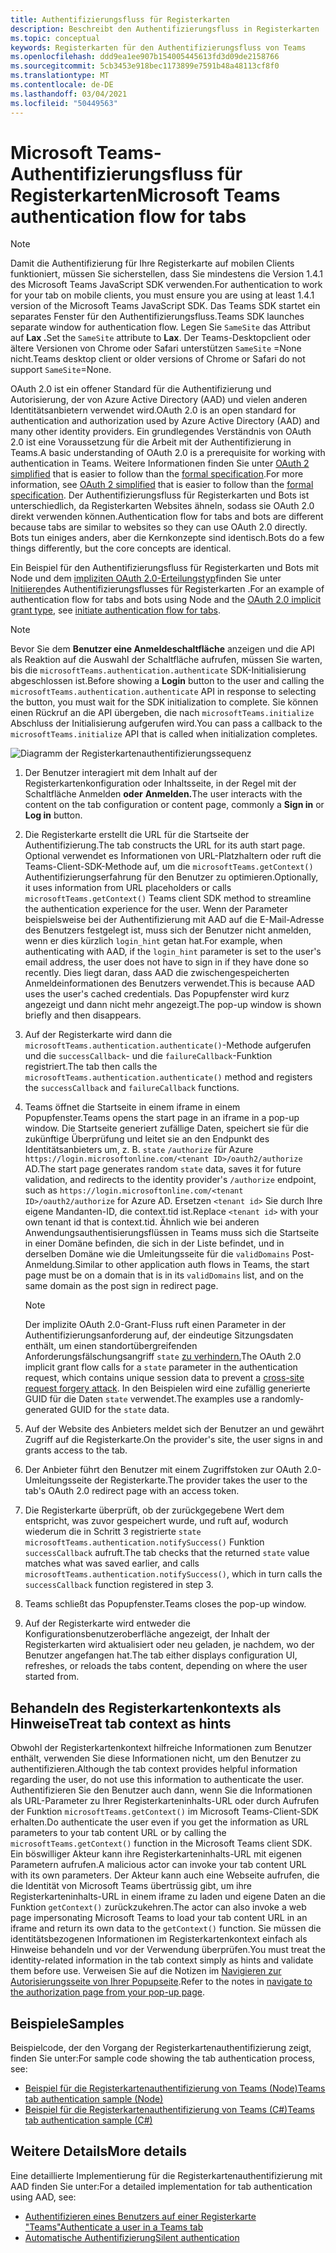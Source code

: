 ```yaml
---
title: Authentifizierungsfluss für Registerkarten
description: Beschreibt den Authentifizierungsfluss in Registerkarten
ms.topic: conceptual
keywords: Registerkarten für den Authentifizierungsfluss von Teams
ms.openlocfilehash: ddd9ea1ee907b154005445613fd3d09de2158766
ms.sourcegitcommit: 5cb3453e918bec1173899e7591b48a48113cf8f0
ms.translationtype: MT
ms.contentlocale: de-DE
ms.lasthandoff: 03/04/2021
ms.locfileid: "50449563"
---
```

# <a name="microsoft-teams-authentication-flow-for-tabs"></a><span data-ttu-id="a38ff-104">Microsoft Teams-Authentifizierungsfluss für Registerkarten</span><span class="sxs-lookup"><span data-stu-id="a38ff-104">Microsoft Teams authentication flow for tabs</span></span>

> [!NOTE]
> <span data-ttu-id="a38ff-105">Damit die Authentifizierung für Ihre Registerkarte auf mobilen Clients funktioniert, müssen Sie sicherstellen, dass Sie mindestens die Version 1.4.1 des Microsoft Teams JavaScript SDK verwenden.</span><span class="sxs-lookup"><span data-stu-id="a38ff-105">For authentication to work for your tab on mobile clients, you must ensure you are using at least 1.4.1 version of the Microsoft Teams JavaScript SDK.</span></span>
> <span data-ttu-id="a38ff-106">Das Teams SDK startet ein separates Fenster für den Authentifizierungsfluss.</span><span class="sxs-lookup"><span data-stu-id="a38ff-106">Teams SDK launches separate window for authentication flow.</span></span> <span data-ttu-id="a38ff-107">Legen Sie `SameSite` das Attribut auf **Lax .**</span><span class="sxs-lookup"><span data-stu-id="a38ff-107">Set the `SameSite` attribute to **Lax**.</span></span> <span data-ttu-id="a38ff-108">Der Teams-Desktopclient oder ältere Versionen von Chrome oder Safari unterstützen `SameSite` =None nicht.</span><span class="sxs-lookup"><span data-stu-id="a38ff-108">Teams desktop client or older versions of Chrome or Safari do not support `SameSite`=None.</span></span>

<span data-ttu-id="a38ff-109">OAuth 2.0 ist ein offener Standard für die Authentifizierung und Autorisierung, der von Azure Active Directory (AAD) und vielen anderen Identitätsanbietern verwendet wird.</span><span class="sxs-lookup"><span data-stu-id="a38ff-109">OAuth 2.0 is an open standard for authentication and authorization used by Azure Active Directory (AAD) and many other identity providers.</span></span> <span data-ttu-id="a38ff-110">Ein grundlegendes Verständnis von OAuth 2.0 ist eine Voraussetzung für die Arbeit mit der Authentifizierung in Teams.</span><span class="sxs-lookup"><span data-stu-id="a38ff-110">A basic understanding of OAuth 2.0 is a prerequisite for working with authentication in Teams.</span></span> <span data-ttu-id="a38ff-111">Weitere Informationen finden Sie unter [OAuth 2 simplified](https://aaronparecki.com/oauth-2-simplified/) that is easier to follow than the [formal specification](https://oauth.net/2/).</span><span class="sxs-lookup"><span data-stu-id="a38ff-111">For more information, see [OAuth 2 simplified](https://aaronparecki.com/oauth-2-simplified/) that is easier to follow than the [formal specification](https://oauth.net/2/).</span></span> <span data-ttu-id="a38ff-112">Der Authentifizierungsfluss für Registerkarten und Bots ist unterschiedlich, da Registerkarten Websites ähneln, sodass sie OAuth 2.0 direkt verwenden können.</span><span class="sxs-lookup"><span data-stu-id="a38ff-112">Authentication flow for tabs and bots are different because tabs are similar to websites so they can use OAuth 2.0 directly.</span></span> <span data-ttu-id="a38ff-113">Bots tun einiges anders, aber die Kernkonzepte sind identisch.</span><span class="sxs-lookup"><span data-stu-id="a38ff-113">Bots do a few things differently, but the core concepts are identical.</span></span>

<span data-ttu-id="a38ff-114">Ein Beispiel für den Authentifizierungsfluss für Registerkarten und Bots mit Node und dem [impliziten OAuth 2.0-Erteilungstyp](https://oauth.net/2/grant-types/implicit/)finden Sie unter [Initiieren](~/tabs/how-to/authentication/auth-tab-aad.md#initiate-authentication-flow)des Authentifizierungsflusses für Registerkarten .</span><span class="sxs-lookup"><span data-stu-id="a38ff-114">For an example of authentication flow for tabs and bots using Node and the [OAuth 2.0 implicit grant type](https://oauth.net/2/grant-types/implicit/), see [initiate authentication flow for tabs](~/tabs/how-to/authentication/auth-tab-aad.md#initiate-authentication-flow).</span></span>

> [!NOTE]
> <span data-ttu-id="a38ff-115">Bevor Sie dem **Benutzer eine Anmeldeschaltfläche** anzeigen und die API als Reaktion auf die Auswahl der Schaltfläche aufrufen, müssen Sie warten, bis die `microsoftTeams.authentication.authenticate` SDK-Initialisierung abgeschlossen ist.</span><span class="sxs-lookup"><span data-stu-id="a38ff-115">Before showing a **Login** button to the user and calling the `microsoftTeams.authentication.authenticate` API in response to selecting the button, you must wait for the SDK initialization to complete.</span></span> <span data-ttu-id="a38ff-116">Sie können einen Rückruf an die API übergeben, die nach `microsoftTeams.initialize` Abschluss der Initialisierung aufgerufen wird.</span><span class="sxs-lookup"><span data-stu-id="a38ff-116">You can pass a callback to the `microsoftTeams.initialize` API that is called when initialization completes.</span></span>

![Diagramm der Registerkartenauthentifizierungssequenz](~/assets/images/authentication/tab_auth_sequence_diagram.png)

1. <span data-ttu-id="a38ff-118">Der Benutzer interagiert mit dem Inhalt auf der Registerkartenkonfiguration oder Inhaltsseite, in der Regel mit der Schaltfläche Anmelden **oder** **Anmelden.**</span><span class="sxs-lookup"><span data-stu-id="a38ff-118">The user interacts with the content on the tab configuration or content page, commonly a **Sign in** or **Log in** button.</span></span>
2. <span data-ttu-id="a38ff-119">Die Registerkarte erstellt die URL für die Startseite der Authentifizierung.</span><span class="sxs-lookup"><span data-stu-id="a38ff-119">The tab constructs the URL for its auth start page.</span></span> <span data-ttu-id="a38ff-120">Optional verwendet es Informationen von URL-Platzhaltern oder ruft die Teams-Client-SDK-Methode auf, um die `microsoftTeams.getContext()` Authentifizierungserfahrung für den Benutzer zu optimieren.</span><span class="sxs-lookup"><span data-stu-id="a38ff-120">Optionally, it uses information from URL placeholders or calls `microsoftTeams.getContext()` Teams client SDK method to streamline the authentication experience for the user.</span></span> <span data-ttu-id="a38ff-121">Wenn der Parameter beispielsweise bei der Authentifizierung mit AAD auf die E-Mail-Adresse des Benutzers festgelegt ist, muss sich der Benutzer nicht anmelden, wenn er dies kürzlich `login_hint` getan hat.</span><span class="sxs-lookup"><span data-stu-id="a38ff-121">For example, when authenticating with AAD, if the `login_hint` parameter is set to the user's email address, the user does not have to sign in if they have done so recently.</span></span> <span data-ttu-id="a38ff-122">Dies liegt daran, dass AAD die zwischengespeicherten Anmeldeinformationen des Benutzers verwendet.</span><span class="sxs-lookup"><span data-stu-id="a38ff-122">This is because AAD uses the user's cached credentials.</span></span> <span data-ttu-id="a38ff-123">Das Popupfenster wird kurz angezeigt und dann nicht mehr angezeigt.</span><span class="sxs-lookup"><span data-stu-id="a38ff-123">The pop-up window is shown briefly and then disappears.</span></span>
3. <span data-ttu-id="a38ff-124">Auf der Registerkarte wird dann die `microsoftTeams.authentication.authenticate()`-Methode aufgerufen und die `successCallback`- und die `failureCallback`-Funktion registriert.</span><span class="sxs-lookup"><span data-stu-id="a38ff-124">The tab then calls the `microsoftTeams.authentication.authenticate()` method and registers the `successCallback` and `failureCallback` functions.</span></span>
4. <span data-ttu-id="a38ff-125">Teams öffnet die Startseite in einem iframe in einem Popupfenster.</span><span class="sxs-lookup"><span data-stu-id="a38ff-125">Teams opens the start page in an iframe in a pop-up window.</span></span> <span data-ttu-id="a38ff-126">Die Startseite generiert zufällige Daten, speichert sie für die zukünftige Überprüfung und leitet sie an den Endpunkt des Identitätsanbieters um, z. B. `state` `/authorize` für Azure `https://login.microsoftonline.com/<tenant ID>/oauth2/authorize` AD.</span><span class="sxs-lookup"><span data-stu-id="a38ff-126">The start page generates random `state` data, saves it for future validation, and redirects to the identity provider's `/authorize` endpoint, such as `https://login.microsoftonline.com/<tenant ID>/oauth2/authorize` for Azure AD.</span></span> <span data-ttu-id="a38ff-127">Ersetzen `<tenant id>` Sie durch Ihre eigene Mandanten-ID, die context.tid ist.</span><span class="sxs-lookup"><span data-stu-id="a38ff-127">Replace `<tenant id>` with your own tenant id that is context.tid.</span></span>
<span data-ttu-id="a38ff-128">Ähnlich wie bei anderen Anwendungsauthentisierungsflüssen in Teams muss sich die Startseite in einer Domäne befinden, die sich in der Liste befindet, und in derselben Domäne wie die Umleitungsseite für die `validDomains` Post-Anmeldung.</span><span class="sxs-lookup"><span data-stu-id="a38ff-128">Similar to other application auth flows in Teams, the start page must be on a domain that is in its `validDomains` list, and on the same domain as the post sign in redirect page.</span></span>

    > [!NOTE]
    > <span data-ttu-id="a38ff-129">Der implizite OAuth 2.0-Grant-Fluss ruft einen Parameter in der Authentifizierungsanforderung auf, der eindeutige Sitzungsdaten enthält, um einen standortübergreifenden Anforderungsfälschungsangriff `state` [zu verhindern.](https://en.wikipedia.org/wiki/Cross-site_request_forgery)</span><span class="sxs-lookup"><span data-stu-id="a38ff-129">The OAuth 2.0 implicit grant flow calls for a `state` parameter in the authentication request, which contains unique session data to prevent a [cross-site request forgery attack](https://en.wikipedia.org/wiki/Cross-site_request_forgery).</span></span> <span data-ttu-id="a38ff-130">In den Beispielen wird eine zufällig generierte GUID für die Daten `state` verwendet.</span><span class="sxs-lookup"><span data-stu-id="a38ff-130">The examples use a randomly-generated GUID for the `state` data.</span></span>

5. <span data-ttu-id="a38ff-131">Auf der Website des Anbieters meldet sich der Benutzer an und gewährt Zugriff auf die Registerkarte.</span><span class="sxs-lookup"><span data-stu-id="a38ff-131">On the provider's site, the user signs in and grants access to the tab.</span></span>
6. <span data-ttu-id="a38ff-132">Der Anbieter führt den Benutzer mit einem Zugriffstoken zur OAuth 2.0-Umleitungsseite der Registerkarte.</span><span class="sxs-lookup"><span data-stu-id="a38ff-132">The provider takes the user to the tab's OAuth 2.0 redirect page with an access token.</span></span>
7. <span data-ttu-id="a38ff-133">Die Registerkarte überprüft, ob der zurückgegebene Wert dem entspricht, was zuvor gespeichert wurde, und ruft auf, wodurch wiederum die in Schritt 3 registrierte `state` `microsoftTeams.authentication.notifySuccess()` Funktion `successCallback` aufruft.</span><span class="sxs-lookup"><span data-stu-id="a38ff-133">The tab checks that the returned `state` value matches what was saved earlier, and calls `microsoftTeams.authentication.notifySuccess()`, which in turn calls the `successCallback` function registered in step 3.</span></span>
8. <span data-ttu-id="a38ff-134">Teams schließt das Popupfenster.</span><span class="sxs-lookup"><span data-stu-id="a38ff-134">Teams closes the pop-up window.</span></span>
9. <span data-ttu-id="a38ff-135">Auf der Registerkarte wird entweder die Konfigurationsbenutzeroberfläche angezeigt, der Inhalt der Registerkarten wird aktualisiert oder neu geladen, je nachdem, wo der Benutzer angefangen hat.</span><span class="sxs-lookup"><span data-stu-id="a38ff-135">The tab either displays configuration UI, refreshes, or reloads the tabs content, depending on where the user started from.</span></span>

## <a name="treat-tab-context-as-hints"></a><span data-ttu-id="a38ff-136">Behandeln des Registerkartenkontexts als Hinweise</span><span class="sxs-lookup"><span data-stu-id="a38ff-136">Treat tab context as hints</span></span>

<span data-ttu-id="a38ff-137">Obwohl der Registerkartenkontext hilfreiche Informationen zum Benutzer enthält, verwenden Sie diese Informationen nicht, um den Benutzer zu authentifizieren.</span><span class="sxs-lookup"><span data-stu-id="a38ff-137">Although the tab context provides helpful information regarding the user, do not use this information to authenticate the user.</span></span> <span data-ttu-id="a38ff-138">Authentifizieren Sie den Benutzer auch dann, wenn Sie die Informationen als URL-Parameter zu Ihrer Registerkarteninhalts-URL oder durch Aufrufen der Funktion `microsoftTeams.getContext()` im Microsoft Teams-Client-SDK erhalten.</span><span class="sxs-lookup"><span data-stu-id="a38ff-138">Do authenticate the user even if you get the information as URL parameters to your tab content URL or by calling the `microsoftTeams.getContext()` function in the Microsoft Teams client SDK.</span></span> <span data-ttu-id="a38ff-139">Ein böswilliger Akteur kann ihre Registerkarteninhalts-URL mit eigenen Parametern aufrufen.</span><span class="sxs-lookup"><span data-stu-id="a38ff-139">A malicious actor can invoke your tab content URL with its own parameters.</span></span> <span data-ttu-id="a38ff-140">Der Akteur kann auch eine Webseite aufrufen, die die Identität von Microsoft Teams übertrüssig gibt, um ihre Registerkarteninhalts-URL in einem iframe zu laden und eigene Daten an die Funktion `getContext()` zurückzukehren.</span><span class="sxs-lookup"><span data-stu-id="a38ff-140">The actor can also invoke a web page impersonating Microsoft Teams to load your tab content URL in an iframe and return its own data to the `getContext()` function.</span></span> <span data-ttu-id="a38ff-141">Sie müssen die identitätsbezogenen Informationen im Registerkartenkontext einfach als Hinweise behandeln und vor der Verwendung überprüfen.</span><span class="sxs-lookup"><span data-stu-id="a38ff-141">You must treat the identity-related information in the tab context simply as hints and validate them before use.</span></span> <span data-ttu-id="a38ff-142">Verweisen Sie auf die Notizen im [Navigieren zur Autorisierungsseite von Ihrer Popupseite](~/tabs/how-to/authentication/auth-tab-aad.md#navigate-to-the-authorization-page-from-your-popup-page).</span><span class="sxs-lookup"><span data-stu-id="a38ff-142">Refer to the notes in [navigate to the authorization page from your pop-up page](~/tabs/how-to/authentication/auth-tab-aad.md#navigate-to-the-authorization-page-from-your-popup-page).</span></span>

## <a name="samples"></a><span data-ttu-id="a38ff-143">Beispiele</span><span class="sxs-lookup"><span data-stu-id="a38ff-143">Samples</span></span>

<span data-ttu-id="a38ff-144">Beispielcode, der den Vorgang der Registerkartenauthentifizierung zeigt, finden Sie unter:</span><span class="sxs-lookup"><span data-stu-id="a38ff-144">For sample code showing the tab authentication process, see:</span></span>

* [<span data-ttu-id="a38ff-145">Beispiel für die Registerkartenauthentifizierung von Teams (Node)</span><span class="sxs-lookup"><span data-stu-id="a38ff-145">Teams tab authentication sample (Node)</span></span>](https://github.com/OfficeDev/microsoft-teams-sample-complete-node)
* [<span data-ttu-id="a38ff-146">Beispiel für die Registerkartenauthentifizierung von Teams (C#)</span><span class="sxs-lookup"><span data-stu-id="a38ff-146">Teams tab authentication sample (C#)</span></span>](https://github.com/OfficeDev/microsoft-teams-sample-complete-csharp)

## <a name="more-details"></a><span data-ttu-id="a38ff-147">Weitere Details</span><span class="sxs-lookup"><span data-stu-id="a38ff-147">More details</span></span>

<span data-ttu-id="a38ff-148">Eine detaillierte Implementierung für die Registerkartenauthentifizierung mit AAD finden Sie unter:</span><span class="sxs-lookup"><span data-stu-id="a38ff-148">For a detailed implementation for tab authentication using AAD, see:</span></span>

* [<span data-ttu-id="a38ff-149">Authentifizieren eines Benutzers auf einer Registerkarte "Teams"</span><span class="sxs-lookup"><span data-stu-id="a38ff-149">Authenticate a user in a Teams tab</span></span>](~/tabs/how-to/authentication/auth-tab-AAD.md)
* [<span data-ttu-id="a38ff-150">Automatische Authentifizierung</span><span class="sxs-lookup"><span data-stu-id="a38ff-150">Silent authentication</span></span>](~/tabs/how-to/authentication/auth-silent-AAD.md)
